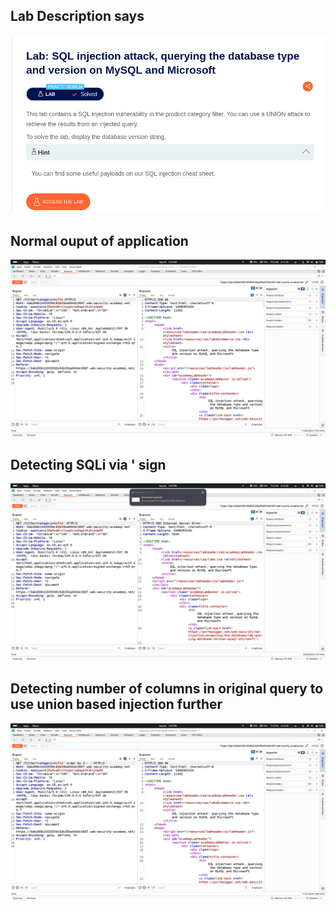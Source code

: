 ## Lab Description says

![SQLi PoC](images/16.png)

## Normal ouput of application

![SQLi PoC](images/11.png)

## Detecting SQLi via ' sign

![SQLi PoC](images/12.png)


## Detecting number of columns in original query to use union based injection further

![SQLi PoC](images/13.png)
